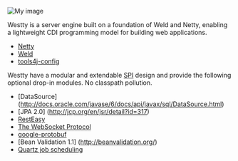 ![My image](https://raw.github.com/deephacks/westty/master/westty.png)

Westty is a server engine built on a foundation of Weld and Netty, enabling a lightweight CDI 
programming model for building web applications.

* [Netty](http://netty.io)
* [Weld](http://seamframework.org/Weld)
* [tools4j-config](https://github.com/deephacks/tools4j-config)

Westty have a modular and extendable [SPI](http://docs.oracle.com/javase/tutorial/sound/SPI-intro.html) design and provide the following optional drop-in modules. No classpath pollution.

* [DataSource] (http://docs.oracle.com/javase/6/docs/api/javax/sql/DataSource.html)
* [JPA 2.0] (http://jcp.org/en/jsr/detail?id=317)
* [RestEasy](http://www.jboss.org/resteasy)
* [The WebSocket Protocol](http://tools.ietf.org/html/rfc6455)
* [google-protobuf](http://code.google.com/p/protobuf)
* [Bean Validation 1.1] (http://beanvalidation.org/)
* [Quartz job scheduling](http://quartz-scheduler.org)
